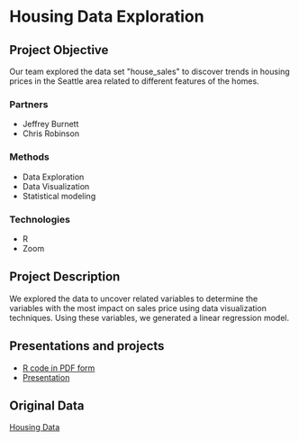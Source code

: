 # Housing Data Exploration

## Project Objective
Our team explored the data set "house_sales" to discover trends in housing prices in the Seattle area related to different features of the homes.

### Partners
* Jeffrey Burnett
* Chris Robinson

### Methods
* Data Exploration
* Data Visualization
* Statistical modeling

### Technologies
* R 
* Zoom

## Project Description
We explored the data to uncover related variables to determine the variables with the most impact on sales price using data visualization techniques. Using these variables, we generated a linear regression model.


## Presentations and projects
* [R code in PDF form](https://github.com/isabellaoakes/Housing-data-exploration/blob/main/Final%20Project-Team%20Four.pdf)
* [Presentation](https://github.com/isabellaoakes/Housing-data-exploration/blob/main/Final%20Project-Team%20Four.mp4)

## Original Data
[Housing Data](https://github.com/isabellaoakes/Housing-data-exploration/blob/main/house_sales.csv)
